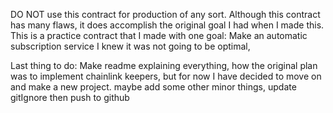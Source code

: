 DO NOT use this contract for production of any sort.
Although this contract has many flaws, it does accomplish the original goal I had when I made this.
This is a practice contract that I made with one goal: Make an automatic subscription service
I knew it was not going to be optimal, 

Last thing to do: Make readme explaining everything, how the original plan was to implement chainlink keepers, but for now I have decided to move on and make a new project. maybe add some other minor things, 
update gitIgnore then push to github